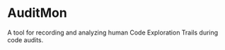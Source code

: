 AuditMon
========

A tool for recording and analyzing human Code Exploration Trails during code audits.
